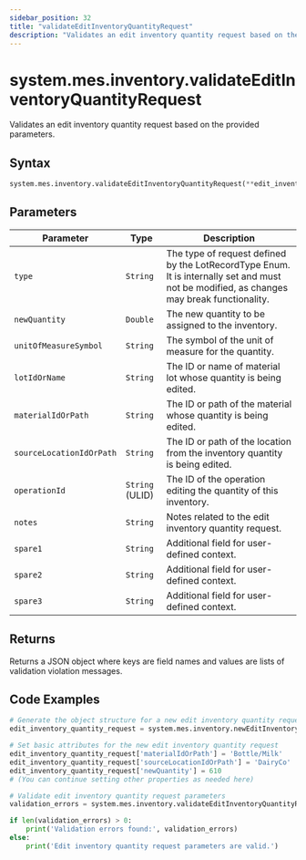 ```yaml
---
sidebar_position: 32
title: "validateEditInventoryQuantityRequest"
description: "Validates an edit inventory quantity request based on the provided parameters."
---
```


# system.mes.inventory.validateEditInventoryQuantityRequest

Validates an edit inventory quantity request based on the provided parameters.

## Syntax
```python
system.mes.inventory.validateEditInventoryQuantityRequest(**edit_inventory_quantity_request)
```

## Parameters

| Parameter                       | Type            | Description                                                                                                                               |
|---------------------------------|-----------------|-------------------------------------------------------------------------------------------------------------------------------------------|
| `type`                          | `String`        | The type of request defined by the LotRecordType Enum. It is internally set and must not be modified, as changes may break functionality. |
| `newQuantity`                   | `Double`        | The new quantity to be assigned to the inventory.                                                                                         |
| `unitOfMeasureSymbol`           | `String`        | The symbol of the unit of measure for the quantity.                                                                                       |
| `lotIdOrName`                   | `String`        | The ID or name of material lot whose quantity is being edited.                                                                            |
| `materialIdOrPath`              | `String`        | The ID or path of the material whose quantity is being edited.                                                                            |
| `sourceLocationIdOrPath`        | `String`        | The ID or path of the location from the inventory quantity is being edited.                                                               |
| `operationId`                   | `String` (ULID) | The ID of the operation editing the quantity of this inventory.                                                                           |
| `notes`                         | `String`        | Notes related to the edit inventory quantity request.                                                                                     |
| `spare1`                        | `String`        | Additional field for user-defined context.                                                                                                |
| `spare2`                        | `String`        | Additional field for user-defined context.                                                                                                |
| `spare3`                        | `String`        | Additional field for user-defined context.                                                                                                |

## Returns

Returns a JSON object where keys are field names and values are lists of validation violation messages.

## Code Examples

```python
# Generate the object structure for a new edit inventory quantity request object with no initial arguments
edit_inventory_quantity_request = system.mes.inventory.newEditInventoryQuantityRequest()

# Set basic attributes for the new edit inventory quantity request
edit_inventory_quantity_request['materialIdOrPath'] = 'Bottle/Milk'
edit_inventory_quantity_request['sourceLocationIdOrPath'] = 'DairyCo'
edit_inventory_quantity_request['newQuantity'] = 610
# (You can continue setting other properties as needed here)

# Validate edit inventory quantity request parameters
validation_errors = system.mes.inventory.validateEditInventoryQuantityRequest(**edit_inventory_quantity_request)

if len(validation_errors) > 0:
    print('Validation errors found:', validation_errors)
else:
    print('Edit inventory quantity request parameters are valid.')
```